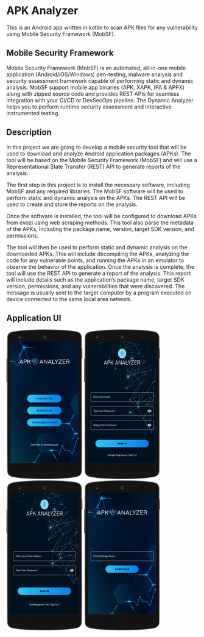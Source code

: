 # APK Analyzer
This is an Android app written in kotlin to scan APK files for any vulnerability using Mobile Security Framework (MobSF). 


## Mobile Security Framework
Mobile Security Framework (MobSF) is an automated, all-in-one mobile application (Android/iOS/Windows) pen-testing, malware analysis and security assessment framework capable of performing static and dynamic analysis. MobSF support mobile app binaries (APK, XAPK, IPA & APPX) along with zipped source code and provides REST APIs for seamless integration with your CI/CD or DevSecOps pipeline. The Dynamic Analyzer helps you to perform runtime security assessment and interactive instrumented testing.

## Description
In this project we are going to develop a mobile security tool that will be used to download and analyze
Android application packages (APKs). The tool will be based on the Mobile
Security Framework (MobSF) and will use a Representational State Transfer (REST) API to
generate reports of the analysis.

The first step in this project is to install the necessary software, including MobSF and any
required libraries. The MobSF software will be used to perform static and dynamic analysis on
the APKs. The REST API will be used to create and store the reports on the analysis.

Once the software is installed, the tool will be configured to download APKs from evozi using web scraping methods.
This tool also parse the metadata of the APKs, including the package name, version, target SDK version, and permissions.

The tool will then be used to perform static and dynamic analysis on the downloaded
APKs. This will include decompiling the APKs, analyzing the code for any vulnerable points,
and running the APKs in an emulator to observe the behavior of the application.
Once the analysis is complete, the tool will use the REST API to generate a report of the
analysis. This report will include details such as the application’s package name, target SDK
version, permissions, and any vulnerabilities that were discovered.
The message is usually sent to the target computer by a program executed on
device connected to the same local area network.


## Application UI

<p float="middle">
<img src="./Screenshots/main.png"  width=200>
<img src="./Screenshots/signup.png"  width=200>
<img src="./Screenshots/login.png"  width=200>
<img src="./Screenshots/apkdownload.png"  width=200>
</p>




